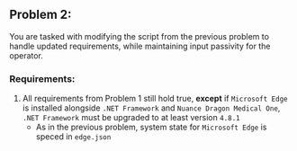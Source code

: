 ## Problem 2:

You are tasked with modifying the script from the previous problem to handle updated requirements, while maintaining input passivity for the operator.

### Requirements:

1. All requirements from Problem 1 still hold true, **except** if `Microsoft Edge` is installed alongside `.NET Framework` and `Nuance Dragon Medical One`, `.NET Framework` must be upgraded to at least version `4.8.1`
    * As in the previous problem, system state for `Microsoft Edge` is speced in `edge.json`